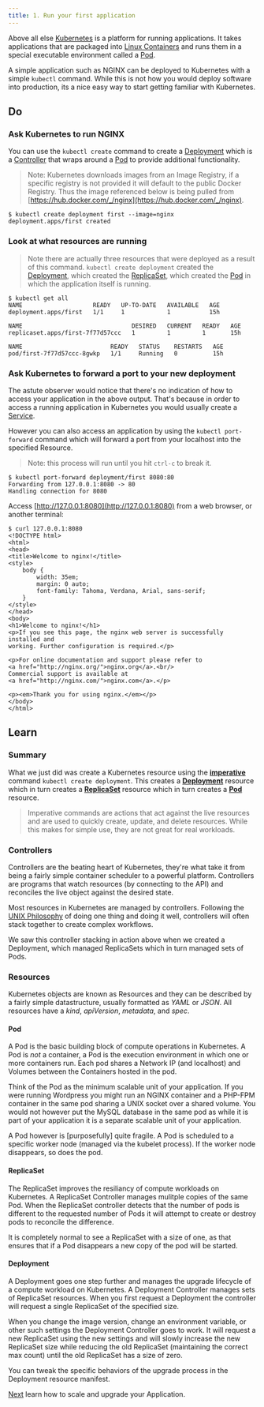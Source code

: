 ```yaml
---
title: 1. Run your first application
---
```


Above all else [Kubernetes](https://kubernetes.io) is a platform for running applications. It takes applications that are packaged into [Linux Containers](/glossary/#container) and runs them in a special executable environment called a [Pod](/glossary/#pod).

A simple application such as NGINX can be deployed to Kubernetes with a simple `kubectl` command. While this is not how you would deploy software into production, its a nice easy way to start getting familiar with Kubernetes.

## Do

### Ask Kubernetes to run NGINX

You can use the `kubectl create` command to create a [Deployment](/glossary/#deployment) which is a [Controller](/glossary/#controller) that wraps around a [Pod](/glossary/#pod) to provide additional functionality.

> Note: Kubernetes downloads images from an Image Registry, if a specific registry is not provided it will default to the public Docker Registry. Thus the image referenced below is being pulled from [https://hub.docker.com/_/nginx](https://hub.docker.com/_/nginx).

```console
$ kubectl create deployment first --image=nginx
deployment.apps/first created
```

### Look at what resources are running

> Note there are actually three resources that were deployed as a result of this command. `kubectl create deployment` created the [Deployment](/glossary/#deployment), which created the [ReplicaSet](/glossary/#replicaset), which created the [Pod](/glossary/#pod) in which the application itself is running.

```console
$ kubectl get all
NAME                    READY   UP-TO-DATE   AVAILABLE   AGE
deployment.apps/first   1/1     1            1           15h

NAME                               DESIRED   CURRENT   READY   AGE
replicaset.apps/first-7f77d57ccc   1         1         1       15h

NAME                         READY   STATUS    RESTARTS   AGE
pod/first-7f77d57ccc-8gwkp   1/1     Running   0          15h
```

### Ask Kubernetes to forward a port to your new deployment

The astute observer would notice that there's no indication of how to access your application in the above output. That's because in order to access a running application in Kubernetes you would usually create a [Service](/glossary/#service).

However you can also access an application by using the `kubectl port-forward` command which will forward a port from your localhost into the specified Resource.

> Note: this process will run until you hit `ctrl-c` to break it.

```console
$ kubectl port-forward deployment/first 8080:80
Forwarding from 127.0.0.1:8080 -> 80
Handling connection for 8080
```

Access [http://127.0.0.1:8080](http://127.0.0.1:8080) from a web browser, or another terminal:

```console
$ curl 127.0.0.1:8080
<!DOCTYPE html>
<html>
<head>
<title>Welcome to nginx!</title>
<style>
    body {
        width: 35em;
        margin: 0 auto;
        font-family: Tahoma, Verdana, Arial, sans-serif;
    }
</style>
</head>
<body>
<h1>Welcome to nginx!</h1>
<p>If you see this page, the nginx web server is successfully installed and
working. Further configuration is required.</p>

<p>For online documentation and support please refer to
<a href="http://nginx.org/">nginx.org</a>.<br/>
Commercial support is available at
<a href="http://nginx.com/">nginx.com</a>.</p>

<p><em>Thank you for using nginx.</em></p>
</body>
</html>
```

## Learn

### Summary

What we just did was create a Kubernetes resource using the **[imperative](/glossary/#imperative)** command `kubectl create deployment`. This creates a **[Deployment](/glossary/#deployment)** resource which in turn creates a **[ReplicaSet](/glossary/#replicaset)** resource which in turn creates a **[Pod](/glossary/#pod)** resource.

> Imperative commands are actions that act against the live resources and are used to quickly create, update, and delete resources. While this makes for simple use, they are not great for real workloads.

### Controllers

Controllers are the beating heart of Kubernetes, they're what take it from being a fairly simple container scheduler to a powerful platform. Controllers are programs that watch resources (by connecting to the API) and reconciles the live object against the desired state.

Most resources in Kubernetes are managed by controllers. Following the [UNIX Philosophy](https://en.wikipedia.org/wiki/Unix_philosophy) of doing one thing and doing it well, controllers will often stack together to create complex workflows.

We saw this controller stacking in action above when we created a Deployment, which managed ReplicaSets which in turn managed sets of Pods.

### Resources

Kubernetes objects are known as Resources and they can be described by a fairly simple datastructure, usually formatted as *YAML* or *JSON*. All resources have a *kind*, *apiVersion*, *metadata*, and *spec*.

#### Pod

A Pod is the basic building block of compute operations in Kubernetes. A Pod is *not* a container, a Pod is the execution environment in which one or more containers run. Each pod shares a Network IP (and localhost) and Volumes between the Containers hosted in the pod.

Think of the Pod as the minimum scalable unit of your application. If you were running Wordpress you might run an NGINX container and a PHP-FPM container in the same pod sharing a UNIX socket over a shared volume. You would not however put the MySQL database in the same pod as while it is part of your application it is a separate scalable unit of your application.

A Pod however is [purposefully] quite fragile. A Pod is scheduled to a specific worker node (managed via the kubelet process). If the worker node disappears, so does the pod.

#### ReplicaSet

The ReplicaSet improves the resiliancy of compute workloads on Kubernetes. A ReplicaSet Controller manages mulitple copies of the same Pod. When the ReplicaSet controller detects that the number of pods is different to the requested number of Pods it will attempt to create or destroy pods to reconcile the difference.

It is completely normal to see a ReplicaSet with a size of one, as that ensures that if a Pod disappears a new copy of the pod will be started.

#### Deployment

A Deployment goes one step further and manages the upgrade lifecycle of a compute workload on Kubernetes. A Deployment Controller manages sets of ReplicaSet resources. When you first request a Deployment the controller will request a single ReplicaSet of the specified size.

When you change the image version, change an environment variable, or other such settings the Deployment Controller goes to work. It will request a new ReplicaSet using the new settings and will slowly increase the new ReplicaSet size while reducing the old ReplicaSet (maintaining the correct max count) until the old ReplicaSet has a size of zero.

You can tweak the specific behaviors of the upgrade process in the Deployment resource manifest.

[Next](/getting-started/2) learn how to scale and upgrade your Application.
